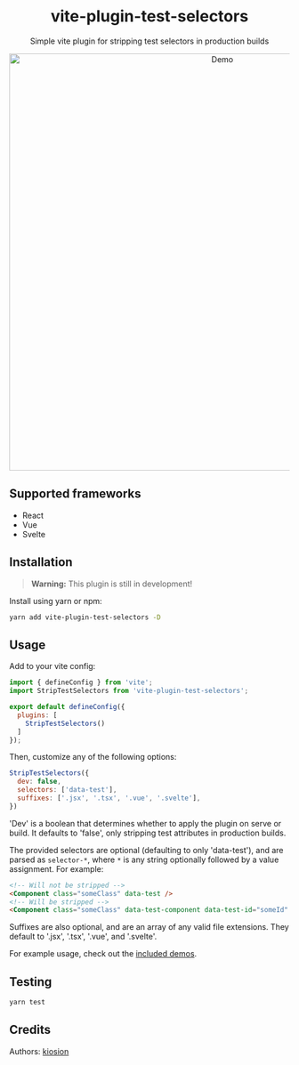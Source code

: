 <div align='center'>
  <h1>vite-plugin-test-selectors</h1>
  <p>Simple vite plugin for stripping test selectors in production builds</p>

  <img src='https://user-images.githubusercontent.com/34040324/181411503-a9d6ed3e-75ba-4258-85be-7070a276d496.png' width='750' alt='Demo' />
</div>

## Supported frameworks

- React
- Vue
- Svelte

## Installation

> **Warning:** This plugin is still in development!

Install using yarn or npm:
```bash
yarn add vite-plugin-test-selectors -D
```

## Usage

Add to your vite config:
```js
import { defineConfig } from 'vite';
import StripTestSelectors from 'vite-plugin-test-selectors';

export default defineConfig({
  plugins: [
    StripTestSelectors()
  ]
});
```

Then, customize any of the following options:

```js
StripTestSelectors({
  dev: false,
  selectors: ['data-test'],
  suffixes: ['.jsx', '.tsx', '.vue', '.svelte'],
})
```

'Dev' is a boolean that determines whether to apply the plugin on serve or build. It defaults to 'false', only stripping test attributes in production builds.

The provided selectors are optional (defaulting to only 'data-test'), and are parsed as `selector-*`, where `*` is any string optionally followed by a value assignment. For example:

```html
<!-- Will not be stripped -->
<Component class="someClass" data-test />
<!-- Will be stripped -->
<Component class="someClass" data-test-component data-test-id="someId" />
```

Suffixes are also optional, and are an array of any valid file extensions. They default to '.jsx', '.tsx', '.vue', and '.svelte'.

For example usage, check out the [included demos](demos/).

## Testing

```bash
yarn test
```

## Credits

Authors: [kiosion](https://github.com/kiosion/vite-plugin-test-selectors)
